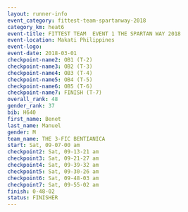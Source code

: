 ```yaml
---
layout: runner-info 
event_category: fittest-team-spartanway-2018 
category_km: heat6 
event-title: FITTEST TEAM  EVENT 1 THE SPARTAN WAY 2018 
event-location: Makati Philippines 
event-logo: 
event-date: 2018-03-01 
checkpoint-name2: OB1 (T-2) 
checkpoint-name3: OB2 (T-3) 
checkpoint-name4: OB3 (T-4) 
checkpoint-name5: OB4 (T-5) 
checkpoint-name6: OB5 (T-6) 
checkpoint-name7: FINISH (T-7) 
overall_rank: 48
gender_rank: 37
bib: H640
first_name: Benet
last_name: Manuel
gender: M
team_name: THE 3-FIC BENTIANICA
start: Sat, 09-07-00 am
checkpoint2: Sat, 09-13-21 am
checkpoint3: Sat, 09-21-27 am
checkpoint4: Sat, 09-39-32 am
checkpoint5: Sat, 09-30-26 am
checkpoint6: Sat, 09-48-03 am
checkpoint7: Sat, 09-55-02 am
finish: 0-48-02
status: FINISHER
---
```

